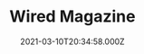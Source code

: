 ---
collection_archive: false
collection_category:
  - Award Winning
  - Editorial
  - Reportage
  - Color
  - Portraits
  - Environments
collection_content: 
collection_cover: https://d1sf55qlb7p6hz.cloudfront.net/gunsite_cover-1.jpg
collection_cover_mobile: https://d1sf55qlb7p6hz.cloudfront.net/verticalcovers-50.jpg
collection_description: >-
  Commissioned after the insurrection, these works explore the growing tactical
  industry that teaches American civilians to fight like Special Ops forces.
  Photographed at Gunsite Academy, the longest running civilian tactical firearm
  training facility.


  Featured in the upcoming American Photography Annual (AP38) as one of the
  year's best works.
collection_description_alignment: center
collection_exhibition: []
collection_filter: Commissioned + Stock
collection_hidden: false
collection_meta: I Am Not a Soldier, but I Have Been Trained to Kill
collection_meta_2: 
collection_press: []
collection_preview:
  - https://d1sf55qlb7p6hz.cloudfront.net/gunsite-thumb-cover-1.jpg
  - https://d1sf55qlb7p6hz.cloudfront.net/gunsite-thumb-cover-2.jpg
  - https://d1sf55qlb7p6hz.cloudfront.net/gunsite-thumb-cover-3.jpg
  - https://d1sf55qlb7p6hz.cloudfront.net/gunsite-thumb-cover-4.jpg
cover_image: 
date: 2021-03-10T20:34:58.000Z
description: 
hide_footer: true 
navigation_theme: black
px_extra: true
row_alignment: between
slug: gunsite
theme_color: B0FFC5
theme_color_all_works: F8FDA8
title: Wired Magazine
seo:
  meta_description: 
  meta_title: 
collection_awards:
  - content: |-
      **2022**  
      AP 38: American Photography Annual 38  
      Best Editorial Series
    icon: 
    template: popup-text-element
    url: 
collection_blocks:
  - _bookshop_name: collections/media-row-start
    row_alignment: between
  - _bookshop_name: collections/media-element
    align_y:  
    caption: 
    color: DCE3F3
    image: https://d1sf55qlb7p6hz.cloudfront.net/rieser-gunsite-1.jpg
    margin_left: 20
    margin_right: 0
    margin_y: 100
    width: 40
  - _bookshop_name: collections/media-row
    row_alignment: between
  - _bookshop_name: collections/media-element
    align_y:  
    caption: 
    color: EFE5DD
    image: https://d1sf55qlb7p6hz.cloudfront.net/rieser-gunsite-2.jpg
    margin_left: 0
    margin_right: 0
    margin_y: 100
    width: 30
  - _bookshop_name: collections/media-element
    align_y:  
    caption: 
    color: C6E2D4
    image: https://d1sf55qlb7p6hz.cloudfront.net/rieser-gunsite-3.jpg
    margin_left: 0
    margin_right: 5
    margin_y: 300
    width: 60
  - _bookshop_name: collections/media-row
    row_alignment: between
  - _bookshop_name: collections/media-text
    align_y: start
    background_color: 
    background_image_toggle: false
    block: media-text
    caption_css: 
    font_weight: normal
    image: 
    image_css: 
    margin_left: 20
    margin_right: 0
    margin_y: 200
    parallax: true
    text: _“You ask yourself, Is my world safe?’_
    text_alignment: left
    text_color: 000000
    text_size: 6xl
    text_tracking: normal
    width: 60
  - _bookshop_name: collections/media-row
    row_alignment: between
  - _bookshop_name: collections/media-element
    align_y:  
    caption: 
    color: D8D7E3
    image: https://d1sf55qlb7p6hz.cloudfront.net/rieser-gunsite-4.jpg
    margin_left: 5
    margin_right: 0
    margin_y: 50
    width: 50
  - _bookshop_name: collections/media-element
    align_y:  
    caption: 
    color: EDE5DE
    image: https://d1sf55qlb7p6hz.cloudfront.net/rieser-gunsite-5.jpg
    margin_left: 0
    margin_right: 15
    margin_y: 200
    width: 25
  - _bookshop_name: collections/media-row
    row_alignment: between
  - _bookshop_name: collections/media-element
    align_y:  
    caption: 
    color: EFCAB3
    image: https://d1sf55qlb7p6hz.cloudfront.net/rieser-gunsite-6.jpg
    margin_left: 45
    margin_right: 0
    margin_y: 100
    width: 40
  - _bookshop_name: collections/media-row
    row_alignment: between
  - _bookshop_name: collections/media-element
    align_y:  
    caption: 
    color: F8EBCC
    image: https://d1sf55qlb7p6hz.cloudfront.net/rieser-gunsite-7.jpg
    margin_left: 35
    margin_right: 0
    margin_y: 100
    width: 20
  - _bookshop_name: collections/media-row
    row_alignment: between
  - _bookshop_name: collections/media-element
    align_y:  
    caption: 
    color: DCEDF8
    image: https://d1sf55qlb7p6hz.cloudfront.net/rieser-gunsite-8.jpg
    margin_left: 20
    margin_right: 0
    margin_y: 100
    width: 66
  - _bookshop_name: collections/media-row
    row_alignment: between
  - _bookshop_name: collections/media-element
    align_y:  
    caption: 
    color: F3E1D4
    image: https://d1sf55qlb7p6hz.cloudfront.net/rieser-gunsite-9.jpg
    margin_left: 5
    margin_right: 0
    margin_y: 100
    width: 40
  - _bookshop_name: collections/media-element
    align_y:  
    caption: 
    color: F4DFE7
    image: https://d1sf55qlb7p6hz.cloudfront.net/rieser-gunsite-10.jpg
    margin_left: 0
    margin_right: 0
    margin_y: 600
    width: 50
  - _bookshop_name: collections/media-row
    row_alignment: between
  - _bookshop_name: collections/media-text
    align_y: start
    background_color: 
    background_image_toggle: false
    block: media-text
    caption_css: 
    font_weight: normal
    image: 
    image_css: 
    margin_left: 30
    margin_right: 0
    margin_y: -200
    parallax: true
    text: >-
      _"You should feel angry at the target,” he growled in my ear. “It’s gonna
      make you do something you’re gonna feel for the rest of your life.”_
    text_alignment: left
    text_color: 000000
    text_size: 4xl
    text_tracking: normal
    width: 40
  - _bookshop_name: collections/media-row
    row_alignment: between
  - _bookshop_name: collections/media-element
    align_y:  
    caption: 
    color: D5F4F6
    image: https://d1sf55qlb7p6hz.cloudfront.net/rieser-gunsite-11.jpg
    margin_left: 25
    margin_right: 0
    margin_y: 100
    width: 40
  - _bookshop_name: collections/media-row
    row_alignment: between
  - _bookshop_name: collections/media-element
    align_y:  
    caption: 
    color: F9D1BC
    image: https://d1sf55qlb7p6hz.cloudfront.net/rieser-gunsite-12.jpg
    margin_left: 15
    margin_right: 0
    margin_y: 100
    width: 33
  - _bookshop_name: collections/media-element
    align_y:  
    caption: 
    color: CCE3FA
    image: https://d1sf55qlb7p6hz.cloudfront.net/rieser-gunsite-13.jpg
    margin_left: 0
    margin_right: 25
    margin_y: 500
    width: 20
  - _bookshop_name: collections/media-row
    row_alignment: between
  - _bookshop_name: collections/media-element
    align_y:  
    caption: 
    color: F0F3D4
    image: https://d1sf55qlb7p6hz.cloudfront.net/rieser-gunsite-14.jpg
    margin_left: 30
    margin_right: 0
    margin_y: 100
    width: 66
  - _bookshop_name: collections/media-row
    row_alignment: between
  - _bookshop_name: collections/media-text
    align_y: start
    background_color: 
    background_image_toggle: false
    block: media-text
    caption_css: 
    font_weight: 
    image: 
    image_css: 
    margin_left: 10
    margin_right: 0
    margin_y: 500
    parallax: true
    text: >-
      _“Certainly there is no hunting like the hunting of man and those who have
      hunted armed men long enough and liked it, never really care for anything
      else thereafter.”_
    text_alignment: left
    text_color: 000000
    text_size: 4xl
    text_tracking: normal
    width: 30
  - _bookshop_name: collections/media-element
    align_y:  
    caption: 
    color: EADEF4
    image: https://d1sf55qlb7p6hz.cloudfront.net/rieser-gunsite-15.jpg
    margin_left: 0
    margin_right: 10
    margin_y: 100
    width: 40
  - _bookshop_name: collections/media-row
    row_alignment: between
  - _bookshop_name: collections/media-element
    align_y:  
    caption: 
    color: D0F1F0
    image: https://d1sf55qlb7p6hz.cloudfront.net/rieser-gunsite-16.jpg
    margin_left: 30
    margin_right: 0
    margin_y: 100
    width: 50
  - _bookshop_name: collections/media-row
    row_alignment: between
  - _bookshop_name: collections/media-element
    align_y:  
    caption: 
    color: F1E3CF
    image: https://d1sf55qlb7p6hz.cloudfront.net/rieser-gunsite-17.jpg
    margin_left: 10
    margin_right: 0
    margin_y: 100
    width: 40
  - _bookshop_name: collections/media-row
    row_alignment: between
  - _bookshop_name: collections/media-element
    align_y:  
    caption: 
    color: D5D9F0
    image: https://d1sf55qlb7p6hz.cloudfront.net/rieser-gunsite-19.jpg
    margin_left: 15
    margin_right: 0
    margin_y: 100
    width: 25
  - _bookshop_name: collections/media-element
    align_y:  
    caption: 
    color: F9DECE
    image: https://d1sf55qlb7p6hz.cloudfront.net/rieser-gunsite-18.jpg
    margin_left: 0
    margin_right: 5
    margin_y: 300
    width: 50
  - _bookshop_name: collections/media-row
    row_alignment: between
  - _bookshop_name: collections/media-text
    align_y: start
    background_color: FFFFFF
    background_image_toggle: false
    block: media-text
    caption_css: 
    font_weight: normal
    image: 
    image_css: 
    margin_left: 10
    margin_right: 0
    margin_y: 200
    parallax: true
    text: _“Refuse to be a victim"_
    text_alignment: left
    text_color: 000000
    text_size: 4xl
    text_tracking: normal
    width: 40
  - _bookshop_name: collections/media-motion
    align_y: start
    block_aspect_ratio: 3x2
    caption: 
    color: E8D6F1
    image: 
    margin_left: 0
    margin_right: 10
    margin_y: 100
    show_controls: false
    vimeo_id: 522470092
    width: 40
  - _bookshop_name: collections/media-row
    row_alignment: between
  - _bookshop_name: collections/media-element
    align_y:  
    caption: 
    color: CCE1F3
    image: https://d1sf55qlb7p6hz.cloudfront.net/rieser-gunsite-20.jpg
    margin_left: 30
    margin_right: 0
    margin_y: 100
    width: 45
  - _bookshop_name: collections/media-row
    row_alignment: between
  - _bookshop_name: collections/media-element
    align_y:  
    caption: 
    color: D8F3D8
    image: https://d1sf55qlb7p6hz.cloudfront.net/rieser-gunsite-21.jpg
    margin_left: 10
    margin_right: 0
    margin_y: 100
    width: 30
  - _bookshop_name: collections/media-row
    row_alignment: between
  - _bookshop_name: collections/media-element
    align_y:  
    caption: 
    color: FBC1A2
    image: https://d1sf55qlb7p6hz.cloudfront.net/rieser-gunsite-22.jpg
    margin_left: 20
    margin_right: 0
    margin_y: 100
    width: 66
  - _bookshop_name: collections/media-row
    row_alignment: between
  - _bookshop_name: collections/media-text
    align_y: start
    background_color: 
    background_image_toggle: false
    block: media-text
    caption_css: 
    font_weight: normal
    image: 
    image_css: 
    margin_left: 10
    margin_right: 0
    margin_y: -100
    parallax: true
    text: >-
      _“We’re not teaching you how to shoot,” he said sternly. “We’re teaching
      you how to fight when death comes to your door.”_
    text_alignment: left
    text_color: 000000
    text_size: 4xl
    text_tracking: normal
    width: 25
  - _bookshop_name: collections/media-row
    row_alignment: between
  - _bookshop_name: collections/media-element
    align_y:  
    caption: 
    color: EDDAF0
    image: https://d1sf55qlb7p6hz.cloudfront.net/rieser-gunsite-23.jpg
    margin_left: 5
    margin_right: 0
    margin_y: 200
    width: 33
  - _bookshop_name: collections/media-element
    align_y:  
    caption: 
    color: F6F1D0
    image: https://d1sf55qlb7p6hz.cloudfront.net/rieser-gunsite-24.jpg
    margin_left: 0
    margin_right: 15
    margin_y: 700
    width: 33
  - _bookshop_name: collections/media-text
    align_y: start
    background_color: 
    background_image_toggle: false
    block: media-text
    caption_css: 
    font_weight: 
    image: 
    image_css: 
    margin_left: 10
    margin_right: 0
    margin_y: 50
    parallax: true
    text: >-
      _He believes Joe Biden’s election was a coup, one that is be up to the
      American people to rectify: “Serious times require serious Americans.”_
    text_alignment: left
    text_color: 
    text_size: 4xl
    text_tracking: normal
    width: 60
  - _bookshop_name: collections/media-row
    row_alignment: between
  - _bookshop_name: collections/media-element
    align_y:  
    caption: 
    color: D8E9BA
    image: https://d1sf55qlb7p6hz.cloudfront.net/rieser-gunsite-25.jpg
    margin_left: 25
    margin_right: 0
    margin_y: 100
    width: 40
  - _bookshop_name: collections/media-row
    row_alignment: between
  - _bookshop_name: collections/media-element
    align_y:  
    caption: 
    color: DDEDF6
    image: https://d1sf55qlb7p6hz.cloudfront.net/rieser-gunsite-26.jpg
    margin_left: 5
    margin_right: 0
    margin_y: 100
    width: 40
  - _bookshop_name: collections/media-row
    row_alignment: between
  - _bookshop_name: collections/media-element
    align_y:  
    caption: 
    color: FFEBDA
    image: https://d1sf55qlb7p6hz.cloudfront.net/rieser-gunsite-27.jpg
    margin_left: 25
    margin_right: 0
    margin_y: 100
    width: 66
  - _bookshop_name: collections/media-row
    row_alignment: between
  - _bookshop_name: collections/media-element
    align_y:  
    caption: 
    color: FBFAC0
    image: https://d1sf55qlb7p6hz.cloudfront.net/rieser-gunsite-28.jpg
    margin_left: 5
    margin_right: 0
    margin_y: 400
    width: 60
  - _bookshop_name: collections/media-element
    align_y:  
    caption: 
    color: DDFFE6
    image: https://d1sf55qlb7p6hz.cloudfront.net/rieser-gunsite-29.jpg
    margin_left: 0
    margin_right: 0
    margin_y: 50
    width: 30
  - _bookshop_name: collections/media-row
    row_alignment: between
  - _bookshop_name: collections/media-element
    align_y:  
    caption: 
    color: ECDDFF
    image: https://d1sf55qlb7p6hz.cloudfront.net/rieser-gunsite-30.jpg
    margin_left: 10
    margin_right: 0
    margin_y: 100
    width: 50
  - _bookshop_name: collections/media-text
    align_y: start
    background_color: FFFFFF
    background_image_toggle: false
    block: media-text
    caption_css: 
    font_weight: normal
    image: 
    image_css: 
    margin_left: 0
    margin_right: 0
    margin_y: 200
    parallax: true
    text: _Community sounds really great, but it is not an inclusive concept._
    text_alignment: left
    text_color: 
    text_size: 4xl
    text_tracking: tight
    width: 40
  - _bookshop_name: collections/media-row
    row_alignment: between
  - _bookshop_name: collections/media-element
    align_y:  
    caption: 
    color: DDF1FF
    image: https://d1sf55qlb7p6hz.cloudfront.net/rieser-gunsite-31.jpg
    margin_left: 20
    margin_right: 0
    margin_y: 100
    width: 60
  - _bookshop_name: collections/media-row
    row_alignment: between
  - _bookshop_name: collections/media-element
    align_y:  
    caption: 
    color: DDFFE6
    image: https://d1sf55qlb7p6hz.cloudfront.net/rieser-gunsite-32.jpg
    margin_left: 30
    margin_right: 0
    margin_y: 300
    width: 30
  - _bookshop_name: collections/media-element
    align_y:  
    caption: 
    color: FFEFDD
    image: https://d1sf55qlb7p6hz.cloudfront.net/rieser-gunsite-33.jpg
    margin_left: 0
    margin_right: 5
    margin_y: 100
    width: 25
  - _bookshop_name: collections/media-row
    row_alignment: between
  - _bookshop_name: collections/media-element
    align_y: start
    caption: 
    color: F6F7A0
    image: https://d1sf55qlb7p6hz.cloudfront.net/rieser-gunsite-34.jpg
    margin_left: 10
    margin_right: 0
    margin_y: 200
    width: 66
  - _bookshop_name: collections/media-row-end
---